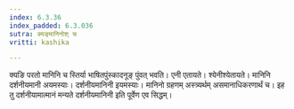 ```yaml
---
index: 6.3.36
index_padded: 6.3.036
sutra: क्यङ्मानिनोश् च
vritti: kashika

---
```

क्यङि परतो मानिनि च स्तिर्या भाषितपुंस्कादनूङ् पुंवत् भवति। एनी एतायते। श्येनीश्येतायते। मानिनि दर्शनीयमानी अयमस्याः। दर्शनीयमानिनी इयमस्याः। मानिनो ग्रहणम् अस्त्र्यर्थम् असमानाधिकरणार्थं च। इह तु दर्शनीयामात्मानं मन्यते दर्शनीयमानिनी इति पूर्वेण एव सिद्धम्।